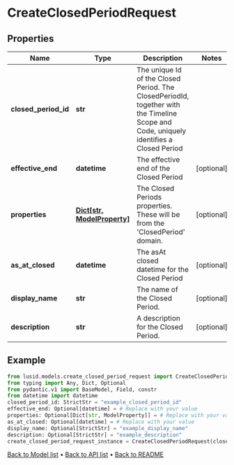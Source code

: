 # CreateClosedPeriodRequest

## Properties
Name | Type | Description | Notes
------------ | ------------- | ------------- | -------------
**closed_period_id** | **str** | The unique Id of the Closed Period. The ClosedPeriodId, together with the Timeline Scope and Code, uniquely identifies a Closed Period | 
**effective_end** | **datetime** | The effective end of the Closed Period | [optional] 
**properties** | [**Dict[str, ModelProperty]**](ModelProperty.md) | The Closed Periods properties. These will be from the &#39;ClosedPeriod&#39; domain. | [optional] 
**as_at_closed** | **datetime** | The asAt closed datetime for the Closed Period | [optional] 
**display_name** | **str** | The name of the Closed Period. | [optional] 
**description** | **str** | A description for the Closed Period. | [optional] 
## Example

```python
from lusid.models.create_closed_period_request import CreateClosedPeriodRequest
from typing import Any, Dict, Optional
from pydantic.v1 import BaseModel, Field, constr
from datetime import datetime
closed_period_id: StrictStr = "example_closed_period_id"
effective_end: Optional[datetime] = # Replace with your value
properties: Optional[Dict[str, ModelProperty]] = # Replace with your value
as_at_closed: Optional[datetime] = # Replace with your value
display_name: Optional[StrictStr] = "example_display_name"
description: Optional[StrictStr] = "example_description"
create_closed_period_request_instance = CreateClosedPeriodRequest(closed_period_id=closed_period_id, effective_end=effective_end, properties=properties, as_at_closed=as_at_closed, display_name=display_name, description=description)

```

[Back to Model list](../README.md#documentation-for-models) &#8226; [Back to API list](../README.md#documentation-for-api-endpoints) &#8226; [Back to README](../README.md)

